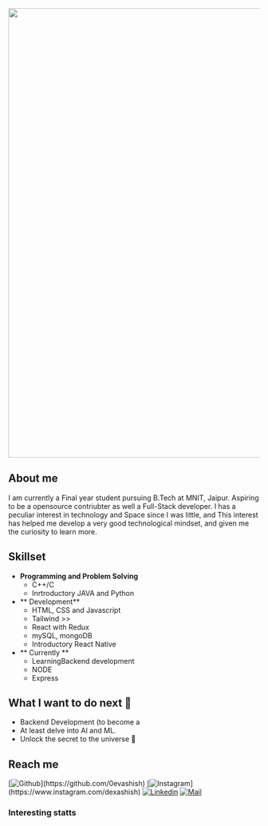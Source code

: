 <div align="center">
	<img src="https://github.com/0evashish/images/blob/main/Add%20a%20heading.png" width ="900" />
</div>

## About me
I am currently a Final year student pursuing B.Tech at MNIT, Jaipur. Aspiring to be a opensource contriubter as well a Full-Stack developer. 
I has a peculiar interest in technology and Space since I was little, and This interest has helped me develop a very good technological mindset, and given me the curiosity to learn more. 

## Skillset
- **Programming and Problem Solving**
	- C++/C
	- Inrtroductory JAVA and Python
- ** Development**
	- HTML, CSS and Javascript
	- Tailwind >>
	- React with Redux
   	- mySQL, mongoDB
	- Introductory React Native
- ** Currently **
  	- LearningBackend development
  	- NODE
  	- Express

## What I want to do next :thinking:
- Backend Development (to become a 
- At least delve into AI and ML.
- Unlock the secret to the universe :rofl:

## Reach me 
[![Github]([https://img.shields.io/github/followers/sarthakbh321?label=Follow&style=social](https://github.com/0evashish/social-icons/blob/master/PNG/White/Github_white.png))](https://github.com/0evashish)
[![Instagram]([https://img.shields.io/badge/-@sarthak_bharadwaj-red?style=flat-square&logo=instagram&logoColor=white&link=https://www.instagram.com/sarthak_bharadwaj_/](https://github.com/0evashish/social-icons/blob/master/PNG/White/Gmail_white.png))](https://www.instagram.com/dexashish)
[![Linkedin](https://github.com/0evashish/social-icons/blob/master/PNG/White/LinkedIN_white.png)](https://www.linkedin.com/in/dexashish)
[![Mail](https://github.com/0evashish/social-icons/blob/master/PNG/White/Gmail_white.png=100x100)](mailto:devashishbadariya@gmail.com)


### Interesting statts

[twitter]: https://twitter.com/Dexashish
[youtube]: https://www.youtube.com/channel/UC-PsRgaB8FlKrJjI4Wy_8ZQ
[linkedin]: https://linkedin.com/in/dexashish
[reddit]: https://www.reddit.com/user/0avortex/
